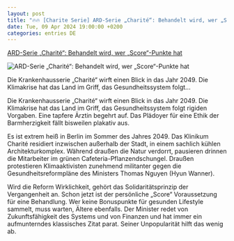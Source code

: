 ```yaml
---
layout: post
title: "🔥🔥 [Charite Serie] ARD-Serie „Charité“: Behandelt wird, wer „Score“-Punkte hat"
date: Tue, 09 Apr 2024 19:00:00 +0200
categories: entries DE
---
```

[ARD-Serie „Charité“: Behandelt wird, wer „Score“-Punkte hat](https://www.faz.net/aktuell/feuilleton/medien/serien/4-staffel-der-ard-serie-charite-geht-ins-jahr-2049-19639304.html)

![ARD-Serie „Charité“: Behandelt wird, wer „Score“-Punkte hat](https://media1.faz.net/ppmedia/aktuell/1230384537/1.9639303/facebook_teaser_fplus/ploetzlich-ist-der-strom-weg.jpg)

Die Krankenhausserie „Charité“ wirft einen Blick in das Jahr 2049. Die Klimakrise hat das Land im Griff, das Gesundheitssystem folgt...

Die Krankenhausserie „Charité“ wirft einen Blick in das Jahr 2049. Die Klimakrise hat das Land im Griff, das Gesundheitssystem folgt rigiden Vorgaben. Eine tapfere Ärztin begehrt auf. Das Plädoyer für eine Ethik der Barmherzigkeit fällt bisweilen plakativ aus.

Es ist extrem heiß in Berlin im Sommer des Jahres 2049. Das Klinikum Charité residiert inzwischen außerhalb der Stadt, in einem sachlich kühlen Architekturkomplex. Während draußen die Natur verdorrt, pausieren drinnen die Mitarbeiter im grünen Cafeteria-Pflanzendschungel. Draußen protestieren Klimaaktivisten zunehmend militanter gegen die Gesundheitsreformpläne des Ministers Thomas Nguyen (Hyun Wanner).

Wird die Reform Wirklichkeit, gehört das Solidaritätsprinzip der Vergangenheit an. Schon jetzt ist der persönliche „Score“ Voraussetzung für eine Behandlung. Wer keine Bonuspunkte für gesunden Lifestyle sammelt, muss warten, Ältere ebenfalls. Der Minister redet von Zukunftsfähigkeit des Systems und von Finanzen und hat immer ein aufmunterndes klassisches Zitat parat. Seiner Unpopularität hilft das wenig ab.

